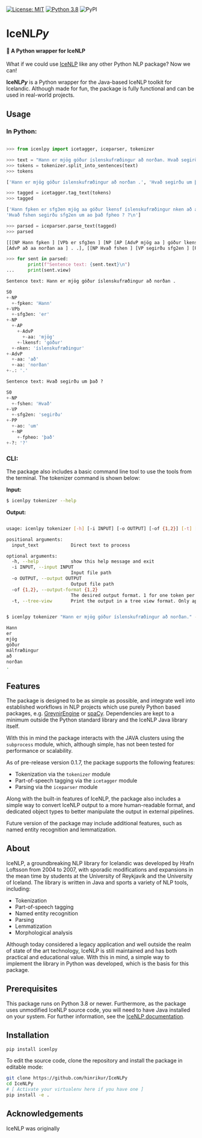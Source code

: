 [![License: MIT](https://img.shields.io/badge/License-MIT-yellow.svg)](https://opensource.org/licenses/MIT)
[![Python 3.8](https://img.shields.io/badge/python-3.8-blue.svg)](https://www.python.org/downloads/release/python-3817/)
![PyPI](https://img.shields.io/pypi/v/icenlpy)




# IceNL*Py*

#### 🐍 A Python wrapper for IceNLP

What if we could use [IceNLP](https://clarin.is/en/resources/icenlp/) like any other Python NLP package? Now we can!

**IceNL*Py*** is a Python wrapper for the Java-based IceNLP toolkit for Icelandic. Although made for fun, the package is fully functional and can be used in real-world projects.

## Usage

### In Python:

```python

>>> from icenlpy import icetagger, iceparser, tokenizer

>>> text = "Hann er mjög góður íslenskufræðingur að norðan. Hvað segirðu um það?"
>>> tokens = tokenizer.split_into_sentences(text)
>>> tokens

['Hann er mjög góður íslenskufræðingur að norðan .', 'Hvað segirðu um það ?']

>>> tagged = icetagger.tag_text(tokens)
>>> tagged

['Hann fpken er sfg3en mjög aa góður lkensf íslenskufræðingur nken að aa norðan aa . .\n', 
'Hvað fshen segirðu sfg2en um ao það fpheo ? ?\n']

>>> parsed = iceparser.parse_text(tagged)
>>> parsed

[[[NP Hann fpken ] [VPb er sfg3en ] [NP [AP [AdvP mjög aa ] góður lkensf ] íslenskufræðingur nken ]
[AdvP að aa norðan aa ] . .], [[NP Hvað fshen ] [VP segirðu sfg2en ] [PP um ao [NP það fpheo ] ] ? ?]]

>>> for sent in parsed:
        print(f"Sentence text: {sent.text}\n")
...     print(sent.view)

Sentence text: Hann er mjög góður íslenskufræðingur að norðan .

S0
+-NP
  +-fpken: 'Hann'
+-VPb
  +-sfg3en: 'er'
+-NP
  +-AP
    +-AdvP
      +-aa: 'mjög'
    +-lkensf: 'góður'
  +-nken: 'íslenskufræðingur'
+-AdvP
  +-aa: 'að'
  +-aa: 'norðan'
+-.: '.'

Sentence text: Hvað segirðu um það ?

S0
+-NP
  +-fshen: 'Hvað'
+-VP
  +-sfg2en: 'segirðu'
+-PP
  +-ao: 'um'
  +-NP
    +-fpheo: 'það'
+-?: '?'
```

### CLI:

The package also includes a basic command line tool to use the tools from the terminal. The tokenizer command is shown below:

**Input:**

```bash
$ icenlpy tokenizer --help
```

**Output:**

```bash

usage: icenlpy tokenizer [-h] [-i INPUT] [-o OUTPUT] [-of {1,2}] [-t] [input_text]

positional arguments:
  input_text            Direct text to process

optional arguments:
  -h, --help            show this help message and exit
  -i INPUT, --input INPUT
                        Input file path
  -o OUTPUT, --output OUTPUT
                        Output file path
  -of {1,2}, --output-format {1,2}
                        The desired output format. 1 for one token per line, 2 for one sentence per line.
  -t, --tree-view       Print the output in a tree view format. Only applies to IceParser.


$ icenlpy tokenizer "Hann er mjög góður íslenskufræðingur að norðan." -of 1

Hann
er
mjög
góður
málfræðingur
að
norðan
.
```

## Features

The package is designed to be as simple as possible, and integrate well into established workflows in NLP projects which use purely Python based packages, e.g. [GreynirEngine](https://github.com/mideind/GreynirEngine) or [spaCy](https://spacy.io/). Dependencies are kept to a minimum outside the Python standard library and the IceNLP Java library itself.

With this in mind the package interacts with the JAVA clusters using the `subprocess` module, which, although simple, has not been tested for performance or scalability.

As of pre-release version 0.1.7, the package supports the following features:

- Tokenization via the `tokenizer` module
- Part-of-speech tagging via the `icetagger` module
- Parsing via the `iceparser` module

Along with the built-in features of IceNLP, the package also includes a simple way to convert IceNLP output to a more human-readable format, and dedicated object types to better manipulate the output in external pipelines.

Future version of the package may include additional features, such as named entity recognition and lemmatization.

## About

IceNLP, a groundbreaking NLP library for Icelandic was developed by Hrafn Loftsson from 2004 to 2007, with sporadic modifications and expansions in the mean time by students at the University of Reykjavík and the University of Iceland. The library is written in Java and sports a variety of NLP tools, including:

- Tokenization
- Part-of-speech tagging
- Named entity recognition
- Parsing
- Lemmatization
- Morphological analysis

Although today considered a legacy application and well outside the realm of state of the art technology, IceNLP is still maintained and has both practical and educational value. With this in mind, a simple way to implement the library in Python was developed, which is the basis for this package.

## Prerequisites

This package runs on Python 3.8 or newer. Furthermore, as the package uses unmodified IceNLP source code, you will need to have Java installed on your system. For further information, see the [IceNLP documentation](https://github.com/hrafnl/icenlp/blob/master/core/doc/IceNLP.tex).

## Installation

```bash
pip install icenlpy
```

To edit the source code, clone the repository and install the package in editable mode:

```bash
git clone https://github.com/hinrikur/IceNLPy
cd IceNLPy
# [ Activate your virtualenv here if you have one ]
pip install -e .
```

## Acknowledgements

IceNLP was originally 